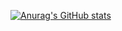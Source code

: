[![Anurag's GitHub stats](https://github-readme-stats.vercel.app/api?username=HadiAghandeh)](https://github.com/anuraghazra/github-readme-stats)
